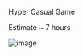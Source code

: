 Hyper Casual Game

Estimate ~ 7 hours

![image](https://github.com/user-attachments/assets/d2b5930d-b0c2-4802-bc17-5b00056945c7)

